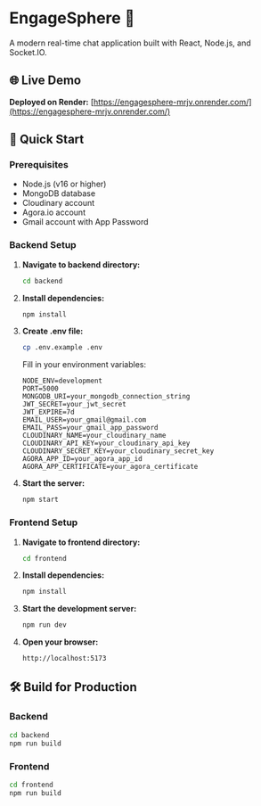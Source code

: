 # EngageSphere 💬

A modern real-time chat application built with React, Node.js, and Socket.IO.

## 🌐 Live Demo

**Deployed on Render:** [https://engagesphere-mrjv.onrender.com/](https://engagesphere-mrjv.onrender.com/)

## 🚀 Quick Start

### Prerequisites
- Node.js (v16 or higher)
- MongoDB database
- Cloudinary account
- Agora.io account
- Gmail account with App Password

### Backend Setup

1. **Navigate to backend directory:**
   ```bash
   cd backend
   ```

2. **Install dependencies:**
   ```bash
   npm install
   ```

3. **Create .env file:**
   ```bash
   cp .env.example .env
   ```
   
   Fill in your environment variables:
   ```
   NODE_ENV=development
   PORT=5000
   MONGODB_URI=your_mongodb_connection_string
   JWT_SECRET=your_jwt_secret
   JWT_EXPIRE=7d
   EMAIL_USER=your_gmail@gmail.com
   EMAIL_PASS=your_gmail_app_password
   CLOUDINARY_NAME=your_cloudinary_name
   CLOUDINARY_API_KEY=your_cloudinary_api_key
   CLOUDINARY_SECRET_KEY=your_cloudinary_secret_key
   AGORA_APP_ID=your_agora_app_id
   AGORA_APP_CERTIFICATE=your_agora_certificate
   ```

4. **Start the server:**
   ```bash
   npm start
   ```

### Frontend Setup

1. **Navigate to frontend directory:**
   ```bash
   cd frontend
   ```

2. **Install dependencies:**
   ```bash
   npm install
   ```

3. **Start the development server:**
   ```bash
   npm run dev
   ```

4. **Open your browser:**
   ```
   http://localhost:5173
   ```

## 🛠️ Build for Production

### Backend
```bash
cd backend
npm run build
```

### Frontend
```bash
cd frontend
npm run build
```
